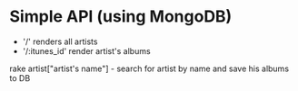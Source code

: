 # Simple API (using MongoDB)

- '/' renders all artists
- '/:itunes_id' render artist's albums

rake artist["artist's name"] - search for artist by name and save his albums to DB 